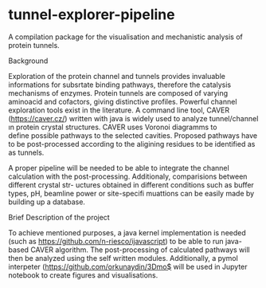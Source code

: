 # tunnel-explorer-pipeline
A compilation package for the visualisation and mechanistic analysis of protein tunnels.

Background 

Exploration of the protein channel and tunnels provides invaluable informations for subsrtate binding pathways, therefore the catalysis mechanisms of enzymes. 
Protein tunnels are composed of varying aminoacid and cofactors, giving distinctive profiles. Powerful channel exploration tools exist in the literature. A command 
line tool, CAVER (https://caver.cz/) written with java is widely used to analyze tunnel/channel ın protein crystal structures. CAVER uses Voronoi diagramms to      
define possible pathways to the selected cavities. Proposed pathways have to be post-processed according to the aligining residues to be identified as as tunnels. 

A proper pipeline will be needed to be able to integrate the channel calculation with the post-processing. Additionaly, comparisions between different crystal str-
uctures obtained in different conditions such as buffer types, pH, beamline power or site-specifi muattions can be easily made by building up a database.           

Brief Description of the project

To achieve mentioned purposes, a java kernel implementation is needed (such as https://github.com/n-riesco/ijavascript) to be able to run java-based CAVER algorithm.
The post-processing of calculated pathways will then be analyzed using the self written modules. Additionally, a pymol interpeter (https://github.com/orkunaydin/3Dmo$
will be used in Jupyter notebook to create figures and visualisations. 
